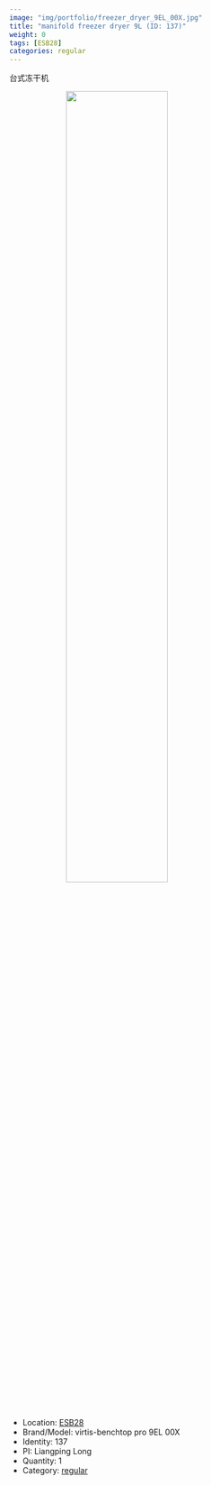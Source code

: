 ```yaml
---
image: "img/portfolio/freezer_dryer_9EL_00X.jpg"
title: "manifold freezer dryer 9L (ID: 137)"
weight: 0
tags: [ESB28]
categories: regular
---
```


台式冻干机

<!--more-->

<img src="../../img/portfolio/freezer_dryer_9EL_00X.jpg" width="60%" style="display: block; margin: auto;">

- Location: [ESB28](../../tags/esb28)
- Brand/Model: virtis-benchtop pro 9EL 00X
- Identity: 137
- PI: Liangping Long
- Quantity: 1
- Category: [regular](../../categories/regular)







